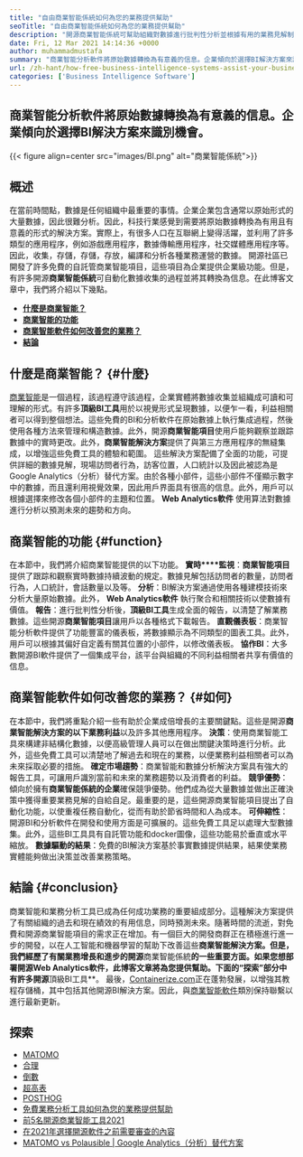 ```yaml
---
title: "自由商業智能係統如何為您的業務提供幫助" 
seoTitle: "自由商業智能係統如何為您的業務提供幫助" 
description: "開源商業智能係統可幫助組織對數據進行批判性分析並根據有用的業務見解制定有效的策略。" 
date: Fri, 12 Mar 2021 14:14:36 +0000
author: muhammadmustafa
summary: "商業智能分析軟件將原始數據轉換為有意義的信息。企業傾向於選擇BI解決方案來識別機會。" 
url: /zh-hant/how-free-business-intelligence-systems-assist-your-business/
categories: ['Business Intelligence Software']
---
```


## 商業智能分析軟件將原始數據轉換為有意義的信息。企業傾向於選擇BI解決方案來識別機會。

{{< figure align=center src="images/BI.png" alt="商業智能係統">}}


## 概述
在當前時間點，數據是任何組織中最重要的事情。企業企業包含通常以原始形式的大量數據，因此很難分析。因此，科技行業感覺到需要將原始數據轉換為有用且有意義的形式的解決方案。實際上，有很多人口在互聯網上變得活躍，並利用了許多類型的應用程序，例如游戲應用程序，數據傳輸應用程序，社交媒體應用程序等。因此，收集，存儲，存儲，存放，編譯和分析各種業務運營的數據。
開源社區已開發了許多免費的自託管商業智能項目，這些項目為企業提供企業級功能。但是，有許多開源**商業智能係統**可自動化數據收集的過程並將其轉換為信息。在此博客文章中，我們將介紹以下幾點。
  * **[什麼是商業智能？][1]**
  * **[商業智能的功能][2]**
  * **[商業智能軟件如何改善您的業務？][3]**
  * **[結論][4]**

## 什麼是商業智能？   {#什麼}
[][5][商業智能][6]是一個過程，該過程遵守該過程，企業實體將數據收集並組織成可讀和可理解的形式。有許多**頂級BI工具**用於以視覺形式呈現數據，以便乍一看，利益相關者可以得到整個想法。這些免費的BI和分析軟件在原始數據上執行集成過程，然後使用各種方法來管理和構造數據。此外，開源**商業智能項目**使用戶能夠觀察並跟踪數據中的實時更改。此外，**商業智能解決方案**提供了與第三方應用程序的無縫集成，以增強這些免費工具的體驗和範圍。
這些解決方案配備了全面的功能，可提供詳細的數據見解，現場訪問者行為，訪客位置，人口統計以及因此被認為是Google Analytics（分析）替代方案。由於各種小部件，這些小部件不僅顯示數字中的數據，而且還利用視覺效果，因此用戶界面具有很高的信息。此外，用戶可以根據選擇來修改各個小部件的主題和位置。 **Web Analytics軟件** 使用算法對數據進行分析以預測未來的趨勢和方向。

## 商業智能的功能 {#function}
在本節中，我們將介紹商業智能提供的以下功能。
**實時****監視**：**商業智能項目**提供了跟踪和觀察實時數據持續波動的規定。數據見解包括訪問者的數量，訪問者行為，人口統計，會話數量以及等。
**分析**：BI解決方案通過使用各種建模技術來分析大量原始數據。此外， **Web Analytics軟件** 執行聚合和相關技術以使數據有價值。
**報告**：進行批判性分析後，**頂級BI工具**生成全面的報告，以清楚了解業務數據。這些開源**商業智能項目**讓用戶以各種格式下載報告。
**直觀儀表板**：商業智能分析軟件提供了功能豐富的儀表板，將數據顯示為不同類型的圖表工具。此外，用戶可以根據其偏好自定義有關其位置的小部件，以修改儀表板。
**協作BI**：大多數開源BI軟件提供了一個集成平台，該平台與組織的不同利益相關者共享有價值的信息。

## 商業智能軟件如何改善您的業務？   {#如何}
在本節中，我們將重點介紹一些有助於企業成倍增長的主要關鍵點。這些是開源**商業智能解決方案的以下業務利益**以及許多其他應用程序。
**決策**：使用商業智能工具來構建非結構化數據，以便高級管理人員可以在做出關鍵決策時進行分析。此外，這些免費工具可以清楚地了解過去和現在的業務，以便業務利益相關者可以為未來採取必要的措施。
**確定市場趨勢**：商業智能和數據分析解決方案具有強大的報告工具​​，可讓用戶識別當前和未來的業務趨勢以及消費者的利益。
**競爭優勢**：傾向於擁有**商業智能係統的企業**確保競爭優勢。他們成為從大量數據並做出正確決策中獲得重要業務見解的自給自足。最重要的是，這些開源商業智能項目提出了自動化功能，以使重複任務自動化，從而有助於節省時間和人為成本。
**可伸縮性**：開源BI和分析軟件在開發和使用方面是可擴展的。這些免費工具足以處理大型數據集。此外，這些BI工具具有自託管功能和docker圖像，這些功能易於垂直或水平縮放。
**數據驅動的結果**：免費的BI解決方案基於事實數據提供結果，結果使業務實體能夠做出決策並改善業務策略。

## 結論 {#conclusion}
商業智能和業務分析工具已成為任何成功業務的重要組成部分。這種解決方案提供了有關組織的過去和現在績效的有用信息，同時預測未來。隨著時間的流逝，對免費和開源商業智能項目的需求正在增加。有一個巨大的開發商群正在積極進行進一步的開發，以在人工智能和機器學習的幫助下改善這些**商業智能解決方案。但是，我們經歷了有關業務增長和進步的開源**商業智能係統**的一些重要方面。如果您想部署開源Web Analytics軟件，此博客文章將為您提供幫助。下面的“探索”部分中有許多開源**頂級BI工具**。
最後，[Containerize.com][7]正在蓬勃發展，以增強其教程存儲桶，其中包括其他開源BI解決方案。因此，與[商業智能軟件][6]類別保持聯繫以進行最新更新。

## 探索
  * [MATOMO][8]
  * [合理][9]
  * [倒數][10]
  * [超高表][11]
  * [POSTHOG][12]
  * [免費業務分析工具如何為您的業務提供幫助][13]
  * [前5名開源商業智能工具2021][14]
  * [在2021年選擇開源軟件之前需要審查的內容][15]
  * [MATOMO vs Polausible | Google Analytics（分析）替代方案][16]

  
[1]: #what
[2]: #function
[3]: #how
[4]: #Conclusion
[5]: #
[6]: https://products.containerize.com/business-intelligence
[7]: https://www.containerize.com/
[8]: https://products.containerize.com/business-intelligence/matomo
[9]: https://products.containerize.com/business-intelligence/plausible
[10]: https://products.containerize.com/business-intelligence/countly
[11]: https://products.containerize.com/business-intelligence/hypercable
[12]: https://products.containerize.com/business-intelligence/posthog
[13]: https://blog.containerize.com/2021/03/12/how-free-business-analytics-tools-assist-your-business/
[14]: https://blog.containerize.com/business-intelligence-software/top-5-open-source-business-intelligence-solutions-of-2021/
[15]: https://blog.containerize.com/cmdb-software/things-to-review-before-opting-open-source-software-in-2021/
[16]: https://blog.containerize.com/business-intelligence-software/matomo-vs-plausible-google-analytics-alternatives/
